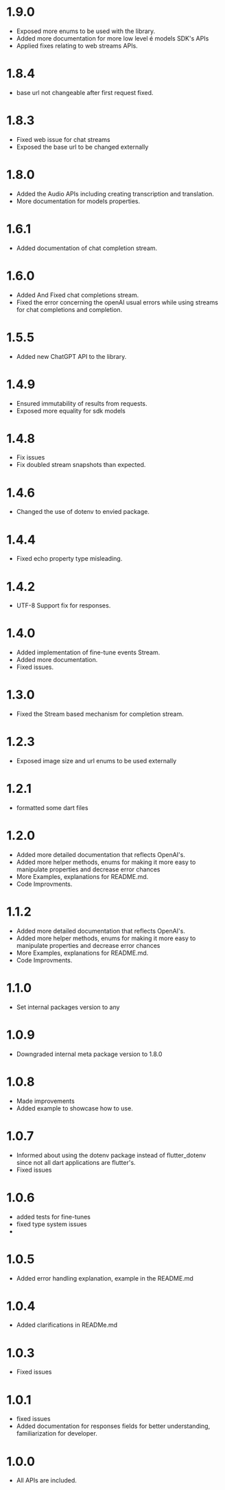 # 1.9.0

- Exposed more enums to be used with the library.
- Added more documentation for more low level é models SDK's APIs
- Applied fixes relating to web streams APIs.

# 1.8.4

- base url not changeable after first request fixed.

# 1.8.3

- Fixed web issue for chat streams
- Exposed the base url to be changed externally

# 1.8.0

- Added the Audio APIs including creating transcription and translation.
- More documentation for models properties.

# 1.6.1

- Added documentation of chat completion stream.

# 1.6.0

- Added And Fixed chat completions stream.
- Fixed the error concerning the openAI usual errors while using streams for chat completions and completion.

# 1.5.5

- Added new ChatGPT API to the library.

# 1.4.9

- Ensured immutability of results from requests.
- Exposed more equality for sdk models

# 1.4.8

- Fix issues
- Fix doubled stream snapshots than expected.

# 1.4.6

- Changed the use of dotenv to envied package.

# 1.4.4

- Fixed echo property type misleading.

# 1.4.2

- UTF-8 Support fix for responses.

# 1.4.0

- Added implementation of fine-tune events Stream.
- Added more documentation.
- Fixed issues.

# 1.3.0

- Fixed the Stream based mechanism for completion stream.

# 1.2.3

- Exposed image size and url enums to be used externally

# 1.2.1

- formatted some dart files

# 1.2.0

- Added more detailed documentation that reflects OpenAI's.
- Added more helper methods, enums for making it more easy to manipulate properties and decrease error chances
- More Examples, explanations for README.md.
- Code Improvments.

# 1.1.2

- Added more detailed documentation that reflects OpenAI's.
- Added more helper methods, enums for making it more easy to manipulate properties and decrease error chances
- More Examples, explanations for README.md.
- Code Improvments.

# 1.1.0

- Set internal packages version to any

# 1.0.9

- Downgraded internal meta package version to 1.8.0

# 1.0.8

- Made improvements
- Added example to showcase how to use.

# 1.0.7

- Informed about using the dotenv package instead of flutter_dotenv since not all dart applications are flutter's.
- Fixed issues

# 1.0.6

- added tests for fine-tunes
- fixed type system issues
-

# 1.0.5

- Added error handling explanation, example in the README.md

# 1.0.4

- Added clarifications in READMe.md

# 1.0.3

- Fixed issues

# 1.0.1

- fixed issues
- Added documentation for responses fields for better understanding, familiarization for developer.

# 1.0.0

- All APIs are included.
